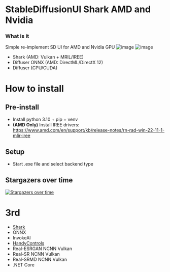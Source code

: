 # StableDiffusionUI Shark AMD and Nvidia
### What is it
Simple re-implement SD UI for AMD and Nvidia GPU 
![image](https://user-images.githubusercontent.com/17796364/219934822-4b75e15b-b5d8-44d7-8f0b-bfedd172659f.png)
![image](https://user-images.githubusercontent.com/13867290/216797870-3f05fd70-41b0-41e5-b9ea-e7f41f294b65.png)


* Shark (AMD: Vulkan + MRIL/IREE)
* Diffuser ONNX (AMD: DirectML/DirectX 12)
* Diffuser (CPU/CUDA)

# How to install
## Pre-install
* Install python 3.10 + pip + venv
* __(AMD Only)__ Install IREE drivers: https://www.amd.com/en/support/kb/release-notes/rn-rad-win-22-11-1-mlir-iree

## Setup
* Start .exe file and select backend type


## Stargazers over time

[![Stargazers over time](https://starchart.cc/ForserX/StableDiffusionUI.svg)](https://starchart.cc/ForserX/StableDiffusionUI)



# 3rd 
* [Shark](https://github.com/nod-ai/SHARK)
* ONNX
* InvokeAI
* [HandyControls](https://github.com/HandyOrg/HandyControl)
* Real-ESRGAN NCNN Vulkan
* Real-SR NCNN Vulkan
* Real-SRMD NCNN Vulkan
* .NET Core 
